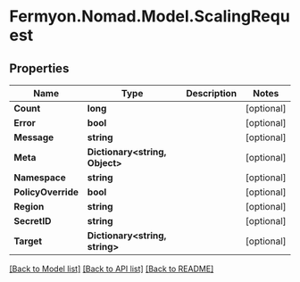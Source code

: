 # Fermyon.Nomad.Model.ScalingRequest

## Properties

Name | Type | Description | Notes
------------ | ------------- | ------------- | -------------
**Count** | **long** |  | [optional] 
**Error** | **bool** |  | [optional] 
**Message** | **string** |  | [optional] 
**Meta** | **Dictionary&lt;string, Object&gt;** |  | [optional] 
**Namespace** | **string** |  | [optional] 
**PolicyOverride** | **bool** |  | [optional] 
**Region** | **string** |  | [optional] 
**SecretID** | **string** |  | [optional] 
**Target** | **Dictionary&lt;string, string&gt;** |  | [optional] 

[[Back to Model list]](../README.md#documentation-for-models) [[Back to API list]](../README.md#documentation-for-api-endpoints) [[Back to README]](../README.md)


